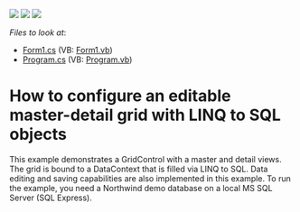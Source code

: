 <!-- default badges list -->
![](https://img.shields.io/endpoint?url=https://codecentral.devexpress.com/api/v1/VersionRange/128626336/16.1.4%2B)
[![](https://img.shields.io/badge/Open_in_DevExpress_Support_Center-FF7200?style=flat-square&logo=DevExpress&logoColor=white)](https://supportcenter.devexpress.com/ticket/details/E979)
[![](https://img.shields.io/badge/📖_How_to_use_DevExpress_Examples-e9f6fc?style=flat-square)](https://docs.devexpress.com/GeneralInformation/403183)
<!-- default badges end -->
<!-- default file list -->
*Files to look at*:

* [Form1.cs](./CS/LinqWithEditing/Form1.cs) (VB: [Form1.vb](./VB/LinqWithEditing/Form1.vb))
* [Program.cs](./CS/LinqWithEditing/Program.cs) (VB: [Program.vb](./VB/LinqWithEditing/Program.vb))
<!-- default file list end -->
# How to configure an editable master-detail grid with LINQ to SQL objects


<p>This example demonstrates a GridControl with a master and detail views. The grid is bound to a DataContext that is filled via LINQ to SQL. Data editing and saving capabilities are also implemented in this example. To run the example, you need a Northwind demo database on a local MS SQL Server (SQL Express).</p>

<br/>


